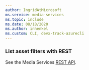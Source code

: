 ```yaml
---
author: IngridAtMicrosoft
ms.service: media-services 
ms.topic: include
ms.date: 08/18/2020
ms.author: inhenkel
ms.custom: CLI, devx-track-azurecli
---
```


<!--List asset filters CLI-->

### List asset filters with REST

See the Media Services [REST API](/rest/api/media/asset-filters/list).
